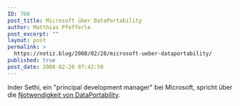 ```yaml
---
ID: 760
post_title: Microsoft über DataPortability
author: Matthias Pfefferle
post_excerpt: ""
layout: post
permalink: >
  https://notiz.blog/2008/02/28/microsoft-ueber-dataportability/
published: true
post_date: 2008-02-28 07:42:50
---
```

<!-- wp:paragraph -->
<p>Inder Sethi, ein "principal development manager" bei Microsoft, spricht über die <a href="http://video.msn.com/video.aspx?vid=e2f019f6-51bb-4349-834c-83e57b004e4b">Notwendigkeit von DataPortability</a>.</p>
<!-- /wp:paragraph -->